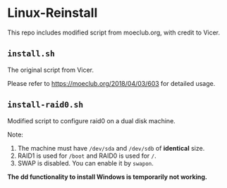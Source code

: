 # Linux-Reinstall

This repo includes modified script from moeclub.org, with credit to Vicer.

## `install.sh`

The original script from Vicer.

Please refer to <https://moeclub.org/2018/04/03/603> for detailed usage.

## `install-raid0.sh`

Modified script to configure raid0 on a dual disk machine.

Note:

1. The machine must have `/dev/sda` and `/dev/sdb` of **identical** size.
2. RAID1 is used for `/boot` and RAID0 is used for `/`.
3. SWAP is disabled. You can enable it by `swapon`.

**The dd functionality to install Windows is temporarily not working.**
